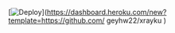 ﻿[![Deploy](https://www.herokucdn.com/deploy/button.png)](https://dashboard.heroku.com/new?template=https://github.com/
geyhw22/xrayku )
